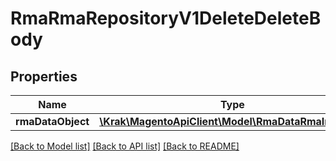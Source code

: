 # RmaRmaRepositoryV1DeleteDeleteBody

## Properties
Name | Type | Description | Notes
------------ | ------------- | ------------- | -------------
**rmaDataObject** | [**\Krak\MagentoApiClient\Model\RmaDataRmaInterface**](RmaDataRmaInterface.md) |  | 

[[Back to Model list]](../README.md#documentation-for-models) [[Back to API list]](../README.md#documentation-for-api-endpoints) [[Back to README]](../README.md)


